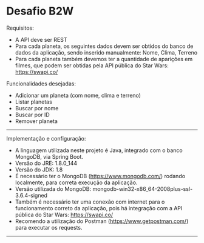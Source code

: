 # Desafio B2W

Requisitos:

- A API deve ser REST
- Para cada planeta, os seguintes dados devem ser obtidos do banco de dados da aplicação, sendo inserido manualmente:
Nome, Clima, Terreno
- Para cada planeta também devemos ter a quantidade de aparições em filmes, que podem ser obtidas pela API pública do Star Wars:  https://swapi.co/

Funcionalidades desejadas: 

- Adicionar um planeta (com nome, clima e terreno)
- Listar planetas
- Buscar por nome
- Buscar por ID
- Remover planeta

-----------------------------------------------------------------------------------------------------------

Implementação e configuração:

- A linguagem utilizada neste projeto é Java, integrado com o banco MongoDB, via Spring Boot.
- Versão do JRE: 1.8.0_144
- Versão do JDK: 1.8
- É necessário ter o MongoDB (https://www.mongodb.com/) rodando localmente, para correta execução da aplicação.
- Versão utilizada do MongoDB: mongodb-win32-x86_64-2008plus-ssl-3.6.4-signed
- Também é necessário ter uma conexão com internet para o funcionamento correto da aplicação, pois há integração com a API pública do Star Wars: https://swapi.co/
- Recomendo a utilização do Postman (https://www.getpostman.com/) para executar os requests.

-----------------------------------------------------------------------------------------------------------

